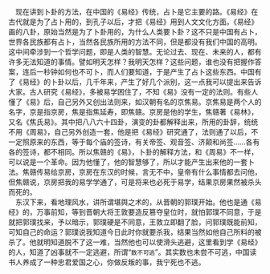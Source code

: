 &emsp;现在讲到卜卦的方法，在中国的《易经》传统，占卜是它主要的路。《易经》在古代就是为了占卜用的，到孔子以后，才把《易经》用到人文文化方面。《易经》画的八卦，原始当然是为了卜卦用的，为什么人类要卜卦？这不只是中国有占卜，世界各民族都有占卜，当然各民族所用的方法不同，但是都没有我们中国的高明。这中间牵涉到一个哲学问题，即是人类的智慧。无论过去、现在、未来的人，都有许多无法知道的事情。譬如明天怎样？我明天怎样？这些问题，谁也没有把握作答案，连后一秒钟如何也不可卜，而人们要知道，于是产生了占卜这些东西。中国有了《易经》的卜卦以后，几千年来，产生了好几个派别，这一点我可以提出来告诉大家。古人研究《易经》，多被易学困住了，不知《易》没有一定的法则。有些人懂了《易》后，自己另外又创出法则来，如汉朝有名的京焦易。京焦易是两个人的名字，京是指京房，焦是指焦延寿，即焦赣。京房是他的学生，焦赣著《易林》，又名《焦氏易》。其中把八八六十四卦，演变的卦都解释出来，所用的卦辞，统统不用《周易》，自己另外创造一套，他是把《易经》研究通了，法则通了以后，不一定照原来的东西，等于每个庙的签诗，有关帝签、观音签、济颠和尚签……各有各的签诗，都不相同。所以焦赣的《易》，卜卦的解释方法，和《周易》不一样，可以说是一个革命。因为他懂了，他的智慧够了，所以才能产生出来他的一套卜法。焦赣传易给京房，京房在东汉的时候，言无不中，皇帝有什么事情都去问他，但焦赣说，京房把我的易学学通了，可是将来也必死于易学，结果京房果然被杀头而死的。<br>&emsp;东汉下来，看地理风水，讲所谓堪舆之术的，从晋朝的郭璞开始。他也是通《易经》的，万事前知，等到晋朝大将王敦要造反篡夺皇位时，就怕郭璞不同意，于是就把郭璞找来，予以暗示，郭璞硬是不同意，王敦立即翻了脸，问郭璞既能前知，可知自己的命运？郭璞说我知道今日此时你就要杀我，结果当然如他自己所料的被杀了。他就明知道脱不了这一难，当然他也可以使滑头逃避，这里看到学《易经》的人，知道了凶事就不一定逃避，所谓“``数不可逃``”。其实数也未尝不可逃，中国读书人养成了一种忠君爱国之心，你做反叛的事，我宁死也不逃。<br>